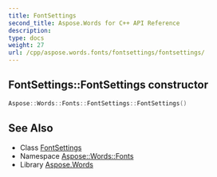```yaml
---
title: FontSettings
second_title: Aspose.Words for C++ API Reference
description: 
type: docs
weight: 27
url: /cpp/aspose.words.fonts/fontsettings/fontsettings/
---
```

## FontSettings::FontSettings constructor




```cpp
Aspose::Words::Fonts::FontSettings::FontSettings()
```

## See Also

* Class [FontSettings](../)
* Namespace [Aspose::Words::Fonts](../../)
* Library [Aspose.Words](../../../)
